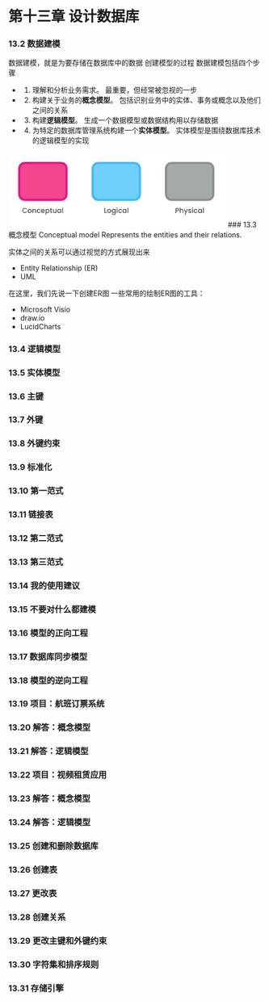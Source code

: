 # 第十三章 设计数据库

### 13.2 数据建模
数据建模，就是为要存储在数据库中的数据 创建模型的过程
数据建模包括四个步骤
- 1. 理解和分析业务需求。  最重要，但经常被忽视的一步
- 2. 构建关于业务的**概念模型**。 包括识别业务中的实体、事务或概念以及他们之间的关系
- 3. 构建**逻辑模型**。 生成一个数据模型或数据结构用以存储数据
- 4. 为特定的数据库管理系统构建一个**实体模型**。 实体模型是围绕数据库技术的逻辑模型的实现

<img src=".\fig\数据建模.png" alt="数据建模" style="zoom:75%;" />
### 13.3 概念模型
Conceptual model
Represents the entities and their relations.

实体之间的关系可以通过视觉的方式展现出来
- Entity Relationship (ER)
- UML

在这里，我们先说一下创建ER图
一些常用的绘制ER图的工具：
- Microsoft Visio
- draw.io
- LucidCharts



### 13.4 逻辑模型

### 13.5 实体模型

### 13.6 主键

### 13.7 外键

### 13.8 外键约束

### 13.9 标准化

### 13.10 第一范式

### 13.11 链接表

### 13.12 第二范式

### 13.13 第三范式

### 13.14 我的使用建议

### 13.15 不要对什么都建模

### 13.16 模型的正向工程

### 13.17 数据库同步模型

### 13.18 模型的逆向工程

### 13.19 项目：航班订票系统

### 13.20 解答：概念模型

### 13.21 解答：逻辑模型

### 13.22 项目：视频租赁应用

### 13.23 解答：概念模型

### 13.24 解答：逻辑模型

### 13.25 创建和删除数据库

### 13.26 创建表

### 13.27 更改表

### 13.28 创建关系

### 13.29 更改主键和外键约束

### 13.30 字符集和排序规则

### 13.31 存储引擎



